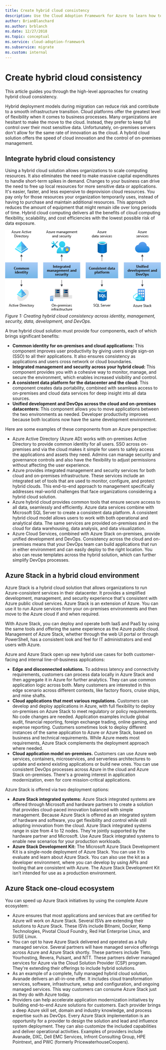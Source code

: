 ```yaml
---
title: Create hybrid cloud consistency
description: Use the Cloud Adoption Framework for Azure to learn how to define the approach to create hybrid cloud consistency.
author: BrianBlanchard
ms.author: brblanch
ms.date: 12/27/2018
ms.topic: conceptual
ms.service: cloud-adoption-framework
ms.subservice: migrate
ms.custom: internal
---
```


<!-- cSpell:ignore ISVs Bitnami Yourhosting Revera Avanade Pulsant PricewaterhouseCoopers Pointnext -->

# Create hybrid cloud consistency

This article guides you through the high-level approaches for creating hybrid cloud consistency.

Hybrid deployment models during migration can reduce risk and contribute to a smooth infrastructure transition. Cloud platforms offer the greatest level of flexibility when it comes to business processes. Many organizations are hesitant to make the move to the cloud. Instead, they prefer to keep full control over their most sensitive data. Unfortunately, on-premises servers don't allow for the same rate of innovation as the cloud. A hybrid cloud solution offers the speed of cloud innovation and the control of on-premises management.

## Integrate hybrid cloud consistency

Using a hybrid cloud solution allows organizations to scale computing resources. It also eliminates the need to make massive capital expenditures to handle short-term spikes in demand. Changes to your business can drive the need to free up local resources for more sensitive data or applications. It's easier, faster, and less expensive to deprovision cloud resources. You pay only for those resources your organization temporarily uses, instead of having to purchase and maintain additional resources. This approach reduces the amount of equipment that might remain idle over long periods of time. Hybrid cloud computing delivers all the benefits of cloud computing flexibility, scalability, and cost efficiencies with the lowest possible risk of data exposure.

![Creating hybrid cloud consistency across identity, management, security, data, development, and DevOps](../../_images/hybrid-consistency.png)
_Figure 1: Creating hybrid cloud consistency across identity, management, security, data, development, and DevOps._

A true hybrid cloud solution must provide four components, each of which brings significant benefits:

- **Common identity for on-premises and cloud applications:** This component improves user productivity by giving users single sign-on (SSO) to all their applications. It also ensures consistency as applications and users cross network or cloud boundaries.
- **Integrated management and security across your hybrid cloud:** This component provides you with a cohesive way to monitor, manage, and secure the environment, which enables increased visibility and control.
- **A consistent data platform for the datacenter and the cloud:** This component creates data portability, combined with seamless access to on-premises and cloud data services for deep insight into all data sources.
- **Unified development and DevOps across the cloud and on-premises datacenters:** This component allows you to move applications between the two environments as needed. Developer productivity improves because both locations now have the same development environment.

Here are some examples of these components from an Azure perspective:

- Azure Active Directory (Azure AD) works with on-premises Active Directory to provide common identity for all users. SSO across on-premises and via the cloud makes it simple for users to safely access the applications and assets they need. Admins can manage security and governance controls and also have the flexibility to adjust permissions without affecting the user experience.
- Azure provides integrated management and security services for both cloud and on-premises infrastructure. These services include an integrated set of tools that are used to monitor, configure, and protect hybrid clouds. This end-to-end approach to management specifically addresses real-world challenges that face organizations considering a hybrid cloud solution.
- Azure hybrid cloud provides common tools that ensure secure access to all data, seamlessly and efficiently. Azure data services combine with Microsoft SQL Server to create a consistent data platform. A consistent hybrid cloud model allows users to work with both operational and analytical data. The same services are provided on-premises and in the cloud for data warehousing, data analysis, and data visualization.
- Azure Cloud Services, combined with Azure Stack on-premises, provide unified development and DevOps. Consistency across the cloud and on-premises means that your DevOps team can build applications that run in either environment and can easily deploy to the right location. You also can reuse templates across the hybrid solution, which can further simplify DevOps processes.

## Azure Stack in a hybrid cloud environment

Azure Stack is a hybrid cloud solution that allows organizations to run Azure-consistent services in their datacenter. It provides a simplified development, management, and security experience that's consistent with Azure public cloud services. Azure Stack is an extension of Azure. You can use it to run Azure services from your on-premises environments and then move to the Azure cloud if and when required.

With Azure Stack, you can deploy and operate both IaaS and PaaS by using the same tools and offering the same experience as the Azure public cloud. Management of Azure Stack, whether through the web UI portal or through PowerShell, has a consistent look and feel for IT administrators and end users with Azure.

Azure and Azure Stack open up new hybrid use cases for both customer-facing and internal line-of-business applications:

- **Edge and disconnected solutions.** To address latency and connectivity requirements, customers can process data locally in Azure Stack and then aggregate it in Azure for further analytics. They can use common application logic across both. Many customers are interested in this edge scenario across different contexts, like factory floors, cruise ships, and mine shafts.
- **Cloud applications that meet various regulations.** Customers can develop and deploy applications in Azure, with full flexibility to deploy on-premises on Azure Stack to meet regulatory or policy requirements. No code changes are needed. Application examples include global audit, financial reporting, foreign exchange trading, online gaming, and expense reporting. Customers sometimes look to deploy different instances of the same application to Azure or Azure Stack, based on business and technical requirements. While Azure meets most requirements, Azure Stack complements the deployment approach where needed.
- **Cloud application model on-premises.** Customers can use Azure web services, containers, microservices, and serverless architectures to update and extend existing applications or build new ones. You can use consistent DevOps processes across Azure in the cloud and Azure Stack on-premises. There's a growing interest in application modernization, even for core mission-critical applications.

Azure Stack is offered via two deployment options:

- **Azure Stack integrated systems:** Azure Stack integrated systems are offered through Microsoft and hardware partners to create a solution that provides cloud-paced innovation balanced with simple management. Because Azure Stack is offered as an integrated system of hardware and software, you get flexibility and control while still adopting innovation from the cloud. Azure Stack integrated systems range in size from 4 to 12 nodes. They're jointly supported by the hardware partner and Microsoft. Use Azure Stack integrated systems to enable new scenarios for your production workloads.
- **Azure Stack Development Kit:** The Microsoft Azure Stack Development Kit is a single-node deployment of Azure Stack. You can use it to evaluate and learn about Azure Stack. You can also use the kit as a developer environment, where you can develop by using APIs and tooling that are consistent with Azure. The Azure Stack Development Kit isn't intended for use as a production environment.

## Azure Stack one-cloud ecosystem

You can speed up Azure Stack initiatives by using the complete Azure ecosystem:

<!-- docutune:casing ISVs Bitnami DXC EMC Infront Yourhosting Revera Avanade Pulsant PWC PricewaterhouseCoopers Tieto NTT "Kemp Technologies" "Pivotal Cloud Foundry" -->
<!-- cSpell:ignore ISVs Bitnami Infront Kemp Yourhosting Revera Avanade Pulsant PricewaterhouseCoopers Tieto -->

- Azure ensures that most applications and services that are certified for Azure will work on Azure Stack. Several ISVs are extending their solutions to Azure Stack. These ISVs include Bitnami, Docker, Kemp Technologies, Pivotal Cloud Foundry, Red Hat Enterprise Linux, and SUSE Linux.
- You can opt to have Azure Stack delivered and operated as a fully managed service. Several partners will have managed service offerings across Azure and Azure Stack shortly. These partners include Tieto, Yourhosting, Revera, Pulsant, and NTT. These partners deliver managed services for Azure via the Cloud Solution Provider (CSP) program. They're extending their offerings to include hybrid solutions.
- As an example of a complete, fully managed hybrid cloud solution, Avanade delivers an all-in-one offer. It includes cloud transformation services, software, infrastructure, setup and configuration, and ongoing managed services. This way customers can consume Azure Stack just as they do with Azure today.
- Providers can help accelerate application modernization initiatives by building end-to-end Azure solutions for customers. Each provider brings a deep Azure skill set, domain and industry knowledge, and process expertise such as DevOps. Every Azure Stack implementation is an opportunity for a provider to design the solution and lead and influence system deployment. They can also customize the included capabilities and deliver operational activities. Examples of providers include Avanade, DXC, Dell EMC Services, Infront Consulting Group, HPE Pointnext, and PWC (formerly PricewaterhouseCoopers).
